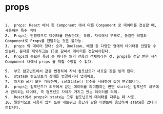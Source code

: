  props
 =====

<pre>
<code>
1.  props: React 에서 한 Component 에서 다른 Component 로 데이터를 전송할 때, 사용하는 특수 객체
2.  Props는 단방향으로 데이터를 전송한다는 특징. 자식에서 부모로, 동일한 레벨의 Component로 Props를 전달하는 것은 불가능.
3.  props 의 데이터 형태: 숫자, Boolean, 배열 등 다양한 형태의 데이터를 전달할 수 있는데, 문자를 제외하고는 {}로 감싸서 데이터를 전달해야한다.
4.  Props의 중요한 특징 중 하나는 읽기 전용의 객체이라는 것. props를 전달 받은 자식 Component 내에서 props 를 직접 수정할 수 없다. 

5.  부모 컴포넌트에서 값을 변경하여 자식 컴포넌트가 새로운 값을 받게 된다. 
6.  state는 컴포넌트의 상태를 변경하거나 업데이트. 
7.  읽기와 쓰기 모두 가능하며, setState() 함수를 사용하여 값이 변경됩니다. 
8.  props는 컴포넌트가 외부에서 받는 데이터를 의미합하는 반면 state는 컴포넌트 내부에서 관리되는 데이터, 즉 컴포넌트 자체가 가지고 있는 데이터를 의미. 
9.  React에서 props와 state는 모두 컴포넌트의 데이터를 다루는 데 사용. 
10. 일반적으로 사용자 입력 또는 네트워크 응답과 같은 이벤트에 응답하여 state를 업데이트합니다.
</code>
</pre>

